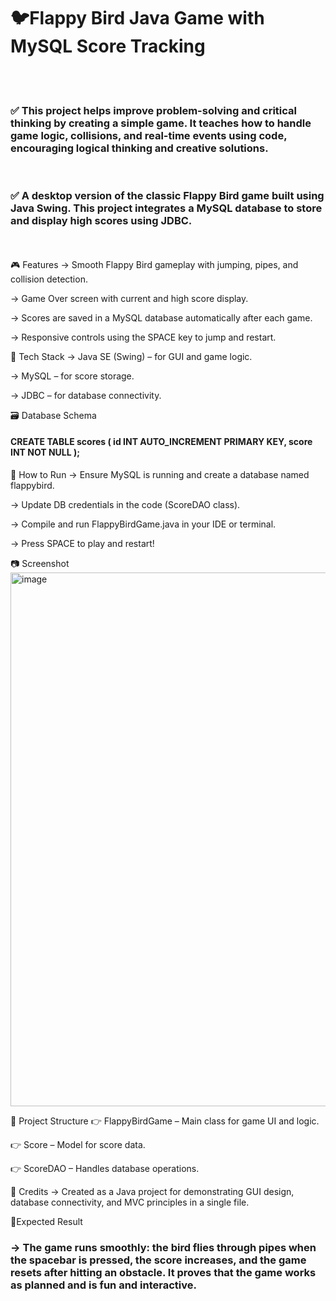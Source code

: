 # 🐦Flappy Bird Java Game with MySQL Score Tracking
<br>
<br>
<h3>✅ This project helps improve problem-solving and critical thinking by creating a simple game. It teaches how to handle game logic, collisions, and real-time events using code, encouraging logical thinking and creative solutions.</h3>
<br>
<H3>✅ A desktop version of the classic Flappy Bird game built using Java Swing. This project integrates a MySQL database to store and display high scores using JDBC.</H3>
<br>
<br>
🎮 Features
->  Smooth Flappy Bird gameplay with jumping, pipes, and collision detection.

-> Game Over screen with current and high score display.

-> Scores are saved in a MySQL database automatically after each game.

-> Responsive controls using the SPACE key to jump and restart.

🧱 Tech Stack
-> Java SE (Swing) – for GUI and game logic.

-> MySQL – for score storage.

-> JDBC – for database connectivity.

🗃️ Database Schema
<H4>
CREATE TABLE scores (
  id INT AUTO_INCREMENT PRIMARY KEY,
  score INT NOT NULL
);</H4>
🚀 How to Run
-> Ensure MySQL is running and create a database named flappybird.

-> Update DB credentials in the code (ScoreDAO class).

-> Compile and run FlappyBirdGame.java in your IDE or terminal.

-> Press SPACE to play and restart!

📷 Screenshot
<img width="854" alt="image" src="https://github.com/user-attachments/assets/b6a6a753-efa6-46aa-adf0-fc3b49e3718e" />

📁 Project Structure
👉 FlappyBirdGame – Main class for game UI and logic.

👉 Score – Model for score data.

👉 ScoreDAO – Handles database operations.

🏁 Credits
-> Created as a Java project for demonstrating GUI design, database connectivity, and MVC principles in a single file.

🎯Expected Result 
<h3>-> The game runs smoothly: the bird flies through pipes when the spacebar is pressed, the score increases, and the game resets after hitting an obstacle. It proves that the game works as planned and is fun and interactive.<h3>
<br>

